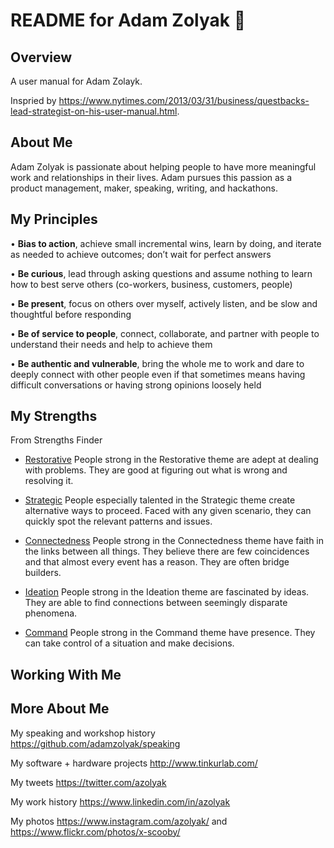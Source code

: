 #  README for Adam Zolyak 👱

## Overview
A user manual for Adam Zolayk.  

Inspried by https://www.nytimes.com/2013/03/31/business/questbacks-lead-strategist-on-his-user-manual.html.  

## About Me

Adam Zolyak is passionate about helping people to have more meaningful work and relationships in their lives.  Adam pursues this passion as a product management, maker, speaking, writing, and hackathons. 

## My Principles
• **Bias to action**, achieve small incremental wins, learn by doing, and iterate as needed to achieve outcomes; don’t wait for perfect answers 

• **Be curious**, lead through asking questions and assume nothing to learn how to best serve others (co-workers, business, customers, people)

• **Be present**, focus on others over myself, actively listen, and be slow and thoughtful before responding

• **Be of service to people**, connect, collaborate, and partner with people to understand their needs and help to achieve them

• **Be authentic and vulnerable**, bring the whole me to work and dare to deeply connect with other people even if that sometimes means having difficult conversations or having strong opinions loosely held 

## My Strengths

From Strengths Finder

* [Restorative](https://www.strengthsmining.com/gallup-strengthsfinder/executing-strengths/restorative/) People strong in the Restorative theme are adept at dealing with problems. They are good at figuring out what is wrong and resolving it.

* [Strategic](https://www.strengthsmining.com/gallup-strengthsfinder/strategic-thinking/strategic/) People especially talented in the Strategic theme create alternative ways to proceed. Faced with any given scenario, they can quickly spot the relevant patterns and issues.

* [Connectedness](https://www.strengthsmining.com/gallup-strengthsfinder/relating-strengths/connectedness/) People strong in the Connectedness theme have faith in the links between all things. They believe there are few coincidences and that almost every event has a reason.  They are often bridge builders.

* [Ideation](https://www.strengthsmining.com/gallup-strengthsfinder/strategic-thinking/ideation/) People strong in the Ideation theme are fascinated by ideas. They are able to find connections between seemingly disparate phenomena.

* [Command](https://www.strengthsmining.com/gallup-strengthsfinder/influencing-strengths/command/) People strong in the Command theme have presence. They can take control of a situation and make decisions.

## Working With Me


## More About Me

My speaking and workshop history https://github.com/adamzolyak/speaking

My software + hardware projects http://www.tinkurlab.com/

My tweets https://twitter.com/azolyak

My work history https://www.linkedin.com/in/azolyak

My photos https://www.instagram.com/azolyak/ and https://www.flickr.com/photos/x-scooby/
